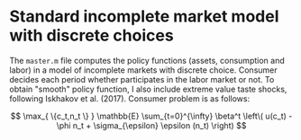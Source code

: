 # Standard incomplete market model with discrete choices

The `master.m` file computes the policy functions (assets, consumption and labor) in a model of incomplete markets with discrete choice. 
Consumer decides each period whether participates in the labor market or not. To obtain "smooth" policy function, I also include extreme value taste shocks, following Iskhakov et al. (2017).
Consumer problem is as follows:

$$
\max_{ \{c_t,n_t \} } \mathbb{E} \sum_{t=0}^{\infty} \beta^t \left\( u(c_t) - \phi n_t + \sigma_{\epsilon} \epsilon (n_t) \right)
$$  
